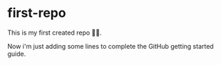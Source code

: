 ﻿# first-repo

This is my first created repo 📂🙃. 

Now i'm just adding some lines to complete the GitHub getting started guide.